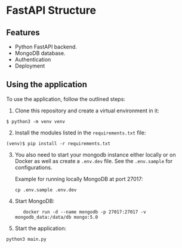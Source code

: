 # FastAPI Structure
## Features

+ Python FastAPI backend.
+ MongoDB database.
+ Authentication
+ Deployment

## Using the application

To use the application, follow the outlined steps:

1. Clone this repository and create a virtual environment in it:

```console
$ python3 -m venv venv
```

2. Install the modules listed in the `requirements.txt` file:

```console
(venv)$ pip install -r requirements.txt
```
3. You also need to start your mongodb instance either locally or on Docker as well as create a `.env.dev` file. See the `.env.sample` for configurations. 

    Example for running locally MongoDB at port 27017:
    ```console
    cp .env.sample .env.dev
    ```

4. Start MongoDB:
   ```
      docker run -d --name mongodb -p 27017:27017 -v mongodb_data:/data/db mongo:5.0
   ```
4. Start the application:

```console
python3 main.py
```